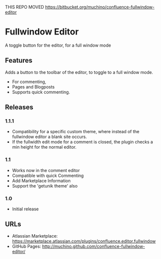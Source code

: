 THIS REPO MOVED https://bitbucket.org/muchino/confluence-fullwindow-editor

# Fullwindow Editor
A toggle button for the editor, for a full window mode

## Features

Adds a button to the toolbar of the editor, to toggle to a full window
mode. 
* For commenting, 
* Pages and Blogposts
* Supports quick commenting.

## Releases

### 1.1.1 
* Compatibility for a specific custom theme, where instead of the fullwindow editor a blank site occurs.
* If  the fullwidth edit mode for a comment is closed, the plugin checks a min height  for the normal editor.

### 1.1

* Works now in the comment editor
* Compatible with quick Commenting
* Add Marketplace Information
* Support the 'getunik theme' also

### 1.0

* Initial release
 
## URLs

*  Atlassian Marketplace: https://marketplace.atlassian.com/plugins/confluence.editor.fullwindow
*  GitHub Pages: http://muchino.github.com/confluence-fullwindow-editor/
